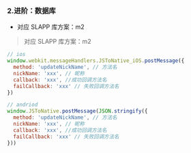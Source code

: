 

### 2.进阶：数据库
- 对应 SLAPP 库方案：m2

> 对应 SLAPP 库方案：m2

```js 
// ios
window.webkit.messageHandlers.JSToNative_iOS.postMessage({
  method: 'updateNickName', // 方法名
  nickName: 'xxx', // 昵称
  callback: 'xxx', //成功回调方法名
  failCallback: 'xxx' // 失败回调方法名
})

// andriod
window.JSToNative.postMessage(JSON.stringify({
  method: 'updateNickName', // 方法名
  nickName: 'xxx', // 昵称
  callback: 'xxx', //成功回调方法名
  failCallback: 'xxx' // 失败回调方法名
}))
```

<!-- Now, let's try it :point_right: -->
